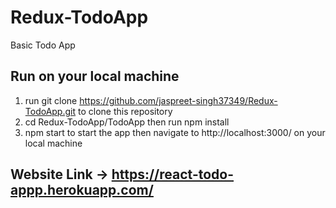 # Redux-TodoApp

Basic Todo App

## Run on your local machine

1. run git clone https://github.com/jaspreet-singh37349/Redux-TodoApp.git to clone this repository
2. cd Redux-TodoApp/TodoApp then run npm install
3. npm start to start the app then navigate to http://localhost:3000/ on your local machine

## Website Link -> https://react-todo-appp.herokuapp.com/
